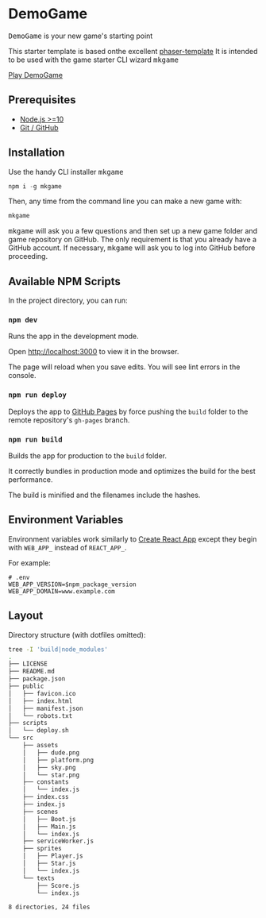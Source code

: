 # DemoGame

<kbd>DemoGame</kbd> is your new game's starting point

This starter template is based onthe excellent [phaser-template](https://github.com/remarkablegames/phaser-template)
It is intended to be used with the game starter CLI wizard <kbd>mkgame</kbd>

[Play DemoGame](http://[[game_domain]])

## Prerequisites

- [Node.js >=10](https://nodejs.org/en/download/) 
- [Git / GitHub](https://desktop.github.com/) 

## Installation

Use the handy CLI installer <kbd>mkgame</kbd>

```js
npm i -g mkgame
```

Then, any time from the command line you can make a new game with:

```js
mkgame
```

<kbd>mkgame</kbd> will ask you a few questions and then set up a new game folder and game repository on GitHub. The only requirement is that you already have a GitHub account. If necessary, <kbd>mkgame</kbd> will ask you to log into GitHub before proceeding.


## Available NPM Scripts

In the project directory, you can run:

### `npm dev`

Runs the app in the development mode.

Open [http://localhost:3000](http://localhost:3000) to view it in the browser.

The page will reload when you save edits. You will see lint errors in the console.

### `npm run deploy`

Deploys the app to [GitHub Pages](https://pages.github.com/) by force pushing the `build` folder to the remote repository's `gh-pages` branch.


### `npm run build`

Builds the app for production to the `build` folder.

It correctly bundles in production mode and optimizes the build for the best performance.

The build is minified and the filenames include the hashes.
 


## Environment Variables

Environment variables work similarly to [Create React App](https://create-react-app.dev/docs/adding-custom-environment-variables/) except they begin with `WEB_APP_` instead of `REACT_APP_`.

For example:

```
# .env
WEB_APP_VERSION=$npm_package_version
WEB_APP_DOMAIN=www.example.com
```


## Layout

Directory structure (with dotfiles omitted):

```sh
tree -I 'build|node_modules'
.
├── LICENSE
├── README.md
├── package.json
├── public
│   ├── favicon.ico
│   ├── index.html
│   ├── manifest.json
│   └── robots.txt
├── scripts
│   └── deploy.sh
└── src
    ├── assets
    │   ├── dude.png
    │   ├── platform.png
    │   ├── sky.png
    │   └── star.png
    ├── constants
    │   └── index.js
    ├── index.css
    ├── index.js
    ├── scenes
    │   ├── Boot.js
    │   ├── Main.js
    │   └── index.js
    ├── serviceWorker.js
    ├── sprites
    │   ├── Player.js
    │   ├── Star.js
    │   └── index.js
    └── texts
        ├── Score.js
        └── index.js

8 directories, 24 files
```

